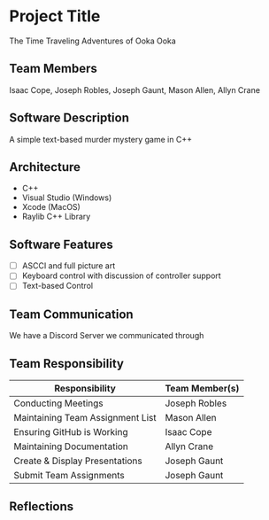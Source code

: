 # Project Title
The Time Traveling Adventures of Ooka Ooka

## Team Members
Isaac Cope, Joseph Robles, Joseph Gaunt, Mason Allen, Allyn Crane

## Software Description
A simple text-based murder mystery game in C++

## Architecture
* C++
* Visual Studio (Windows)
* Xcode (MacOS)
* Raylib C++ Library
## Software Features


* [ ] ASCCI and full picture art
* [ ] Keyboard control with discussion of controller support 
* [ ] Text-based Control

## Team Communication
We have a Discord Server we communicated through

## Team Responsibility

|Responsibility                                     |Team Member(s)      |
|----------------------------------------|-----------------------|
|Conducting Meetings                        | Joseph Robles           |
|Maintaining Team Assignment List    | Mason Allen            |
|Ensuring GitHub is Working              | Isaac Cope              |
|Maintaining Documentation             | Allyn Crane              |
|Create & Display Presentations        | Joseph Gaunt           |
|Submit Team Assignments                | Joseph Gaunt           |

## Reflections

